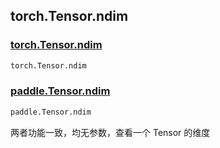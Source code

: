 ## torch.Tensor.ndim

### [torch.Tensor.ndim](https://pytorch.org/docs/stable/generated/torch.Tensor.ndim.html)

```python
torch.Tensor.ndim
```

### [paddle.Tensor.ndim](https://www.paddlepaddle.org.cn/documentation/docs/zh/api/paddle/Tensor_cn.html#ndim)

```python
paddle.Tensor.ndim
```

两者功能一致，均无参数，查看一个 Tensor 的维度
